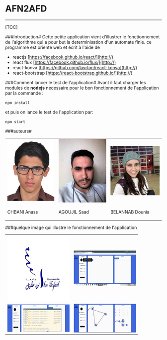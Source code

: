 

# AFN2AFD
-	-	-
[TOC]

###Introduction#
 Cette petite application  vient d'illustrer le fonctionnement de l'algorithme qui a pour but la determinisation d'un automate finie. ce programme est oriente web et écrit à l'aide de
* reactjs [https://facebook.github.io/react/](http://)
* react flux [https://facebook.github.io/flux/](http://)
* react-konva [https://github.com/lavrton/react-konva](http://)
* react-bootstrap [https://react-bootstrap.github.io/](http://)

###Comment lancer le test de l'application#
Avant il faut charger les modules de **nodejs** necessaire pour le bon fonctionnement de l'application par la commande :
```
npm install

```
et puis on lance le test de l'application par:
```
npm start

```
###auteurs#
<table>
<tr>
<td><img src="anass.jpg" alt="Drawing" style="width:200px; "/></td>
<td><img src="saad.jpg" alt="Drawing" style="width: 200px;"/></td>
<td><img src="dounia.jpg" alt="Drawing" style="width: 200px;"/></td>
</tr>
<tr>
<td><p>CHBANI Anass</p></td>
<td><p>AGOUJIL Saad</p></td>
<td>BELANNAB Dounia</td>
</tr>

</table>
###quelque image qui illustre le fonctionnement de l'application
<table>
<tr>
<td><img src="ensaimage.png" alt="Drawing" style="width:200px; "/></td>
<td><img src="im1.png" alt="Drawing" style="width: 200px;"/></td>

</tr>
<tr>
<td><img src="im2.png" alt="Drawing" style="width: 200px; "/></td>
<td><img src="im3.png" alt="Drawing" style="width: 200px; "/></td>
</tr>


</table>
